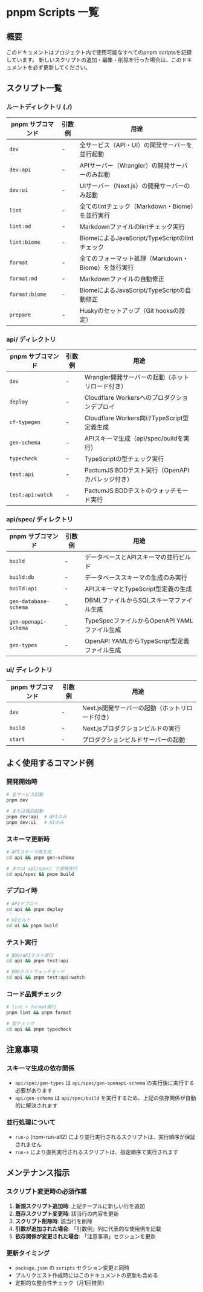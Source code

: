 # pnpm Scripts 一覧

## 概要

このドキュメントはプロジェクト内で使用可能なすべてのpnpm scriptsを記録しています。
新しいスクリプトの追加・編集・削除を行った場合は、このドキュメントを必ず更新してください。

## スクリプト一覧

### ルートディレクトリ (./)

| pnpm サブコマンド | 引数例 | 用途 |
|------------------|--------|------|
| `dev` | - | 全サービス（API・UI）の開発サーバーを並行起動 |
| `dev:api` | - | APIサーバー（Wrangler）の開発サーバーのみ起動 |
| `dev:ui` | - | UIサーバー（Next.js）の開発サーバーのみ起動 |
| `lint` | - | 全てのlintチェック（Markdown・Biome）を並行実行 |
| `lint:md` | - | Markdownファイルのlintチェック実行 |
| `lint:biome` | - | BiomeによるJavaScript/TypeScriptのlintチェック |
| `format` | - | 全てのフォーマット処理（Markdown・Biome）を並行実行 |
| `format:md` | - | Markdownファイルの自動修正 |
| `format:biome` | - | BiomeによるJavaScript/TypeScriptの自動修正 |
| `prepare` | - | Huskyのセットアップ（Git hooksの設定） |

### api/ ディレクトリ

| pnpm サブコマンド | 引数例 | 用途 |
|------------------|--------|------|
| `dev` | - | Wrangler開発サーバーの起動（ホットリロード付き） |
| `deploy` | - | Cloudflare Workersへのプロダクションデプロイ |
| `cf-typegen` | - | Cloudflare Workers向けTypeScript型定義生成 |
| `gen-schema` | - | APIスキーマ生成（api/spec/buildを実行） |
| `typecheck` | - | TypeScriptの型チェック実行 |
| `test:api` | - | PactumJS BDDテスト実行（OpenAPIカバレッジ付き） |
| `test:api:watch` | - | PactumJS BDDテストのウォッチモード実行 |

### api/spec/ ディレクトリ

| pnpm サブコマンド | 引数例 | 用途 |
|------------------|--------|------|
| `build` | - | データベースとAPIスキーマの並行ビルド |
| `build:db` | - | データベーススキーマの生成のみ実行 |
| `build:api` | - | APIスキーマとTypeScript型定義の生成 |
| `gen-database-schema` | - | DBMLファイルからSQLスキーマファイル生成 |
| `gen-openapi-schema` | - | TypeSpecファイルからOpenAPI YAMLファイル生成 |
| `gen-types` | - | OpenAPI YAMLからTypeScript型定義ファイル生成 |

### ui/ ディレクトリ

| pnpm サブコマンド | 引数例 | 用途 |
|------------------|--------|------|
| `dev` | - | Next.js開発サーバーの起動（ホットリロード付き） |
| `build` | - | Next.jsプロダクションビルドの実行 |
| `start` | - | プロダクションビルドサーバーの起動 |

## よく使用するコマンド例

### 開発開始時

```bash
# 全サービス起動
pnpm dev

# または個別起動
pnpm dev:api  # APIのみ
pnpm dev:ui   # UIのみ
```

### スキーマ更新時

```bash
# APIスキーマ再生成
cd api && pnpm gen-schema

# または api/spec/ で直接実行
cd api/spec && pnpm build
```

### デプロイ時

```bash
# APIデプロイ
cd api && pnpm deploy

# UIビルド
cd ui && pnpm build
```

### テスト実行

```bash
# BDD/APIテスト実行
cd api && pnpm test:api

# BDDテストウォッチモード
cd api && pnpm test:api:watch
```

### コード品質チェック

```bash
# lint + format実行
pnpm lint && pnpm format

# 型チェック
cd api && pnpm typecheck
```

## 注意事項

### スキーマ生成の依存関係

- `api/spec/gen-types` は `api/spec/gen-openapi-schema` の実行後に実行する必要があります
- `api/gen-schema` は `api/spec/build` を実行するため、上記の依存関係が自動的に解決されます

### 並行処理について

- `run-p` (npm-run-all2) により並行実行されるスクリプトは、実行順序が保証されません
- `run-s` により直列実行されるスクリプトは、指定順序で実行されます

## メンテナンス指示

### スクリプト変更時の必須作業

1. **新規スクリプト追加時**: 上記テーブルに新しい行を追加
2. **既存スクリプト変更時**: 該当行の内容を更新
3. **スクリプト削除時**: 該当行を削除
4. **引数が追加された場合**: 「引数例」列に代表的な使用例を記載
5. **依存関係が変更された場合**: 「注意事項」セクションを更新

### 更新タイミング

- `package.json` の `scripts` セクション変更と同時
- プルリクエスト作成時にはこのドキュメントの更新も含める
- 定期的な整合性チェック（月1回推奨）
